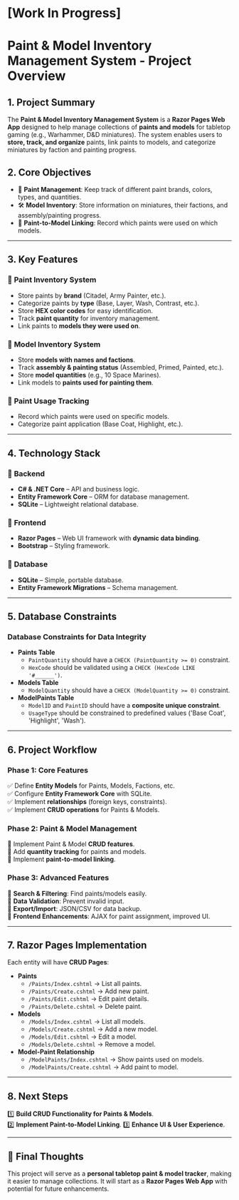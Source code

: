 ﻿# [Work In Progress] 
# Paint & Model Inventory Management System - Project Overview

## 1. Project Summary
The **Paint & Model Inventory Management System** is a **Razor Pages Web App** designed to help manage collections of **paints and models** for tabletop gaming (e.g., Warhammer, D&D miniatures). The system enables users to **store, track, and organize** paints, link paints to models, and categorize miniatures by faction and painting progress.

## 2. Core Objectives
- 🎨 **Paint Management**: Keep track of different paint brands, colors, types, and quantities.
- 🛠 **Model Inventory**: Store information on miniatures, their factions, and assembly/painting progress.
- 🔄 **Paint-to-Model Linking**: Record which paints were used on which models.

---

## 3. Key Features
### 🔹 **Paint Inventory System**
- Store paints by **brand** (Citadel, Army Painter, etc.).
- Categorize paints by **type** (Base, Layer, Wash, Contrast, etc.).
- Store **HEX color codes** for easy identification.
- Track **paint quantity** for inventory management.
- Link paints to **models they were used on**.

### 🔹 **Model Inventory System**
- Store **models with names and factions**.
- Track **assembly & painting status** (Assembled, Primed, Painted, etc.).
- Store **model quantities** (e.g., 10 Space Marines).
- Link models to **paints used for painting them**.

### 🔹 **Paint Usage Tracking**
- Record which paints were used on specific models.
- Categorize paint application (Base Coat, Highlight, etc.).

---

## 4. Technology Stack
### 📌 **Backend**
- **C# & .NET Core** – API and business logic.
- **Entity Framework Core** – ORM for database management.
- **SQLite** – Lightweight relational database.

### 📌 **Frontend**
- **Razor Pages** – Web UI framework with **dynamic data binding**.
- **Bootstrap** – Styling framework.

### 📌 **Database**
- **SQLite** – Simple, portable database.
- **Entity Framework Migrations** – Schema management.

---

## 5. Database Constraints
### **Database Constraints for Data Integrity**
- **Paints Table**
  - `PaintQuantity` should have a `CHECK (PaintQuantity >= 0)` constraint.
  - `HexCode` should be validated using a `CHECK (HexCode LIKE '#______')`.
- **Models Table**
  - `ModelQuantity` should have a `CHECK (ModelQuantity >= 0)` constraint.
- **ModelPaints Table**
  - `ModelID` and `PaintID` should have a **composite unique constraint**.
  - `UsageType` should be constrained to predefined values ('Base Coat', 'Highlight', 'Wash').

---

## 6. Project Workflow
### **Phase 1: Core Features**
✅ Define **Entity Models** for Paints, Models, Factions, etc.  
✅ Configure **Entity Framework Core** with SQLite.  
✅ Implement **relationships** (foreign keys, constraints).  
✅ Implement **CRUD operations** for Paints & Models.  

### **Phase 2: Paint & Model Management**
🔹 Implement Paint & Model **CRUD features**.  
🔹 Add **quantity tracking** for paints and models.  
🔹 Implement **paint-to-model linking**.

### **Phase 3: Advanced Features**
🔹 **Search & Filtering**: Find paints/models easily.  
🔹 **Data Validation**: Prevent invalid input.  
🔹 **Export/Import**: JSON/CSV for data backup.  
🔹 **Frontend Enhancements**: AJAX for paint assignment, improved UI.

---

## 7. Razor Pages Implementation
Each entity will have **CRUD Pages**:
- **Paints**
  - `/Paints/Index.cshtml` → List all paints.
  - `/Paints/Create.cshtml` → Add new paint.
  - `/Paints/Edit.cshtml` → Edit paint details.
  - `/Paints/Delete.cshtml` → Delete paint.
- **Models**
  - `/Models/Index.cshtml` → List all models.
  - `/Models/Create.cshtml` → Add a new model.
  - `/Models/Edit.cshtml` → Edit a model.
  - `/Models/Delete.cshtml` → Remove a model.
- **Model-Paint Relationship**
  - `/ModelPaints/Index.cshtml` → Show paints used on models.
  - `/ModelPaints/Create.cshtml` → Add paint to model.

---

## 8. Next Steps
1️⃣ **Build CRUD Functionality for Paints & Models**.   
2️⃣ **Implement Paint-to-Model Linking**.
3️⃣ **Enhance UI & User Experience**.

---

## 🎯 Final Thoughts
This project will serve as a **personal tabletop paint & model tracker**, making it easier to manage collections. It will start as a **Razor Pages Web App** with potential for future enhancements.
